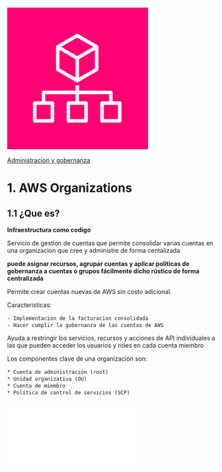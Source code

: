 ![Amazon Control Tower](../00_assets/Administracion%20y%20gobernanza/organizations-icon.png)

[Administracion y gobernanza](../6-Administracion_y_Gobernanza/)

# 1. AWS Organizations

## 1.1 ¿Que es?

**Infraestructura como codigo**


Servicio de gestion de cuentas que permite consolidar varias cuentas en una organizacion que cree y administre de forma centalizada 

**puede asignar recursos, agrupar cuentas y aplicar políticas de gobernanza a cuentas o grupos fácilmente dicho rústico de forma centralizada**

Permite crear cuentas nuevas de AWS sin costo adicional. 


Caracteristicas:

    - Implementacion de la facturacion consolidada
    - Hacer cumplir la gobernanza de las cuentas de AWS

Ayuda a restringir los servicios, recursos y acciones de API individuales a las que pueden acceder los usuarios y roles en cada cuenta miembro

Los componentes clave de una organización son:

    * Cuenta de administración (root)
    * Unidad organizativa (OU)
    * Cuenta de miembro
    * Política de control de servicios (SCP)




![System Manager](../6-Administracion_y_Gobernanza/SystemManager.md)